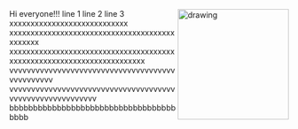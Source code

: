<img src=https://user-images.githubusercontent.com/38818698/50577436-49bb4080-0e28-11e9-9427-476621a753d1.png alt="drawing" ALIGN="right" width="200"/>
Hi everyone!!! line 1 line 2 line 3 xxxxxxxxxxxxxxxxxxxxxxxxxxxx xxxxxxxxxxxxxxxxxxxxxxxxxxxxxxxxxxxxxxxxxxxxxx xxxxxxxxxxxxxxxxxxxxxxxxxxxxxxxxxxxxxxx xxxxxxxxxxxxxxxxxxxxxxxxxxxxxxxx vvvvvvvvvvvvvvvvvvvvvvvvvvvvvvvvvvvvvvvvvvvvvvvv vvvvvvvvvvvvvvvvvvvvvvvvvvvvvvvvvvvvvvvvvvvvvvvvvvvvvvvvvv bbbbbbbbbbbbbbbbbbbbbbbbbbbbbbbbbbbbbbb
